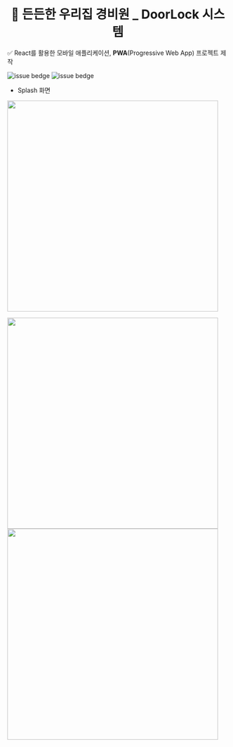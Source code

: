 <h1 align="center"> 👮‍ 든든한 우리집 경비원 _  DoorLock 시스템   </h2>

✅ React를 활용한 모바일 애플리케이션, <b>PWA</b>(Progressive Web App) 프로젝트 제작<br />

![issue bedge](https://img.shields.io/badge/react-v%2017.0.2-blue)
![issue bedge](https://img.shields.io/badge/yarn-v%201.22.10-yellow)<br />

- Splash 화면
<!-- <img src="https://user-images.githubusercontent.com/71692593/130714513-818f456e-babb-48e9-91e5-7c787a4e4c84.png"> </img> -->

<img src="https://user-images.githubusercontent.com/71692593/130714888-891d11fe-035a-4cb7-bf1b-ca6792c7314c.png" width="480px"> </img>

<!-- ![image](https://user-images.githubusercontent.com/71692593/130714888-891d11fe-035a-4cb7-bf1b-ca6792c7314c.png) -->


<img src="https://user-images.githubusercontent.com/71692593/130718230-a6f836bb-2fff-4fa2-a688-53291eab2577.gif" width="480px"/> </img> 
<img src="https://user-images.githubusercontent.com/71692593/130718221-0c1e3536-cd7f-433e-aa61-37e29214820c.gif" width="480px"> </img>

